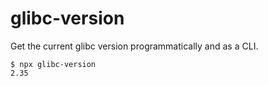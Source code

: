 # glibc-version

Get the current glibc version programmatically and as a CLI.

```
$ npx glibc-version
2.35
```
